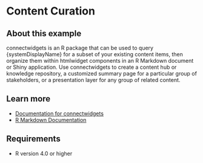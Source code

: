 # Content Curation

## About this example

connectwidgets is an R package that can be used to query {systemDisplayName} for a subset of your existing content items, then organize them within htmlwidget components in an R Markdown document or Shiny application. Use connectwidgets to create a content hub or knowledge repository, a customized summary page for a particular group of stakeholders, or a presentation layer for any group of related content.


## Learn more

* [Documentation for connectwidgets](https://rstudio.github.io/connectwidgets/)
* [R Markdown Documentation](https://rmarkdown.rstudio.com/)

## Requirements

* R version 4.0 or higher
